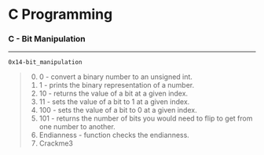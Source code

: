 # C Programming
### C - Bit Manipulation
---
`0x14-bit_manipulation`
> 0. 0 - convert a binary number to an unsigned int.
> 1. 1 - prints the binary representation of a number.
> 2. 10 - returns the value of a bit at a given index.
> 3. 11 - sets the value of a bit to 1 at a given index.
> 4. 100 - sets the value of a bit to 0 at a given index.
> 5. 101 - returns the number of bits you would need to flip to get from one number to another.
> 6. Endianness - function checks the endianness.
> 7. Crackme3
